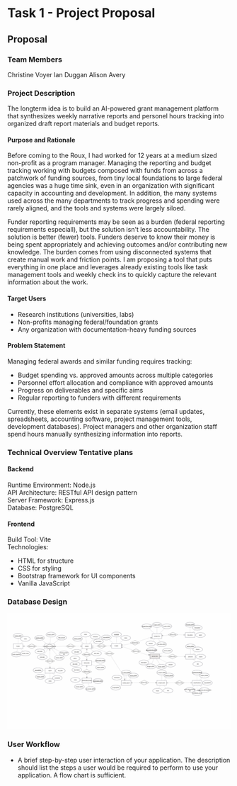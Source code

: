 # Task 1 - Project Proposal

## Proposal

### Team Members
Christine Voyer
Ian Duggan
Alison Avery

### Project Description
The longterm idea is to build an AI-powered grant management platform that synthesizes weekly narrative reports and personel hours tracking into organized draft report materials and budget reports.

#### Purpose and Rationale
Before coming to the Roux, I had worked for 12 years at a medium sized non-profit as a program manager. Managing the reporting and budget tracking working with budgets composed with funds from across a patchwork of funding sources, from tiny local foundations to large federal agencies was a huge time sink, even in an organization with significant capacity in accounting and development. In addition, the many systems used across the many departments to track progress and spending were rarely aligned, and the tools and systems were largely siloed. 

Funder reporting requirements may be seen as a burden (federal reporting requirements especiall), but the solution isn't less accountability. The solution is better (fewer) tools. Funders deserve to know their money is being spent appropriately and achieving outcomes and/or contributing new knowledge. The burden comes from using disconnected systems that create manual work and friction points. I am proposing a tool that puts everything in one place and leverages already existing tools like task management tools and weekly check ins to quickly capture the relevant information about the work.

#### Target Users
- Research institutions (universities, labs)
- Non-profits managing federal/foundation grants
- Any organization with documentation-heavy funding sources

#### Problem Statement
Managing federal awards and similar funding requires tracking:
- Budget spending vs. approved amounts across multiple categories
- Personnel effort allocation and compliance with approved amounts
- Progress on deliverables and specific aims
- Regular reporting to funders with different requirements

Currently, these elements exist in separate systems (email updates, spreadsheets, accounting software, project management tools, development databases). Project managers and other organization staff spend hours manually synthesizing information into reports.

### Technical Overview Tentative plans
#### Backend
Runtime Environment: Node.js  
API Architecture: RESTful API design pattern  
Server Framework: Express.js  
Database: PostgreSQL   
 
#### Frontend
Build Tool: Vite   
Technologies:  
* HTML for structure  
* CSS for styling  
* Bootstrap framework for UI components  
* Vanilla JavaScript   

### Database Design
![Draft ERD](./accountable_erd_101625.png)

### User Workflow
- A brief step-by-step user interaction of your application. The description should list the steps a user would be required to perform to use your application. A flow chart is sufficient.
